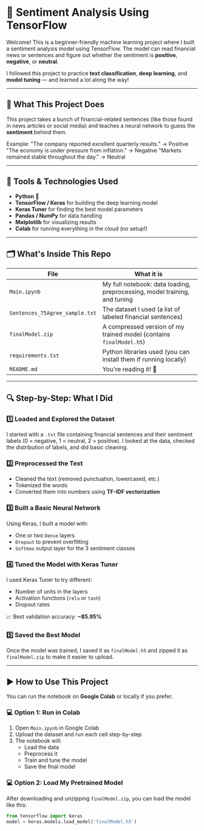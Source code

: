 # 🧠 Sentiment Analysis Using TensorFlow

Welcome! This is a beginner-friendly machine learning project where I built a sentiment analysis model using TensorFlow. The model can read financial news or sentences and figure out whether the sentiment is **positive**, **negative**, or **neutral**.

I followed this project to practice **text classification**, **deep learning**, and **model tuning** — and learned a lot along the way!

---

## 🌟 What This Project Does

This project takes a bunch of financial-related sentences (like those found in news articles or social media) and teaches a neural network to guess the **sentiment** behind them.

Example:
"The company reported excellent quarterly results." → Positive
"The economy is under pressure from inflation." → Negative
"Markets remained stable throughout the day." → Neutral


---

## 🧰 Tools & Technologies Used

- **Python** 🐍  
- **TensorFlow / Keras** for building the deep learning model  
- **Keras Tuner** for finding the best model parameters  
- **Pandas / NumPy** for data handling  
- **Matplotlib** for visualizing results  
- **Colab** for running everything in the cloud (no setup!)

---

## 🗂️ What's Inside This Repo

| File | What it is |
|------|------------|
| `Main.ipynb` | My full notebook: data loading, preprocessing, model training, and tuning |
| `Sentences_75Agree_sample.txt` | The dataset I used (a list of labeled financial sentences) |
| `finalModel.zip` | A compressed version of my trained model (contains `finalModel.h5`) |
| `requirements.txt` | Python libraries used (you can install them if running locally) |
| `README.md` | You're reading it! 🎉 |

---

## 🔍 Step-by-Step: What I Did

### 1️⃣ Loaded and Explored the Dataset  
I started with a `.txt` file containing financial sentences and their sentiment labels (0 = negative, 1 = neutral, 2 = positive). I looked at the data, checked the distribution of labels, and did basic cleaning.

### 2️⃣ Preprocessed the Text  
- Cleaned the text (removed punctuation, lowercased, etc.)  
- Tokenized the words  
- Converted them into numbers using **TF-IDF vectorization**

### 3️⃣ Built a Basic Neural Network  
Using Keras, I built a model with:
- One or two `Dense` layers
- `Dropout` to prevent overfitting
- `Softmax` output layer for the 3 sentiment classes

### 4️⃣ Tuned the Model with Keras Tuner  
I used Keras Tuner to try different:
- Number of units in the layers
- Activation functions (`relu` or `tanh`)
- Dropout rates

📈 Best validation accuracy: **~85.95%**

### 5️⃣ Saved the Best Model  
Once the model was trained, I saved it as `finalModel.h5` and zipped it as `finalModel.zip` to make it easier to upload.

---

## ▶️ How to Use This Project

You can run the notebook on **Google Colab** or locally if you prefer.

### 💻 Option 1: Run in Colab  
1. Open `Main.ipynb` in Google Colab  
2. Upload the dataset and run each cell step-by-step  
3. The notebook will:
   - Load the data
   - Preprocess it
   - Train and tune the model
   - Save the final model

### 💻 Option 2: Load My Pretrained Model  
After downloading and unzipping `finalModel.zip`, you can load the model like this:

```python
from tensorflow import keras
model = keras.models.load_model('finalModel.h5')
